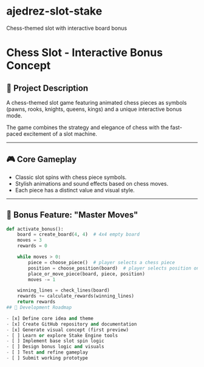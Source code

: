 # ajedrez-slot-stake
Chess-themed slot with interactive board bonus
# Chess Slot - Interactive Bonus Concept

## 🎯 Project Description

A chess-themed slot game featuring animated chess pieces as symbols (pawns, rooks, knights, queens, kings) and a unique interactive bonus mode.

The game combines the strategy and elegance of chess with the fast-paced excitement of a slot machine.

---

## 🎮 Core Gameplay

- Classic slot spins with chess piece symbols.
- Stylish animations and sound effects based on chess moves.
- Each piece has a distinct value and visual style.

---

## 🧠 Bonus Feature: "Master Moves"

```python
def activate_bonus():
    board = create_board(4, 4)  # 4x4 empty board
    moves = 3
    rewards = 0

    while moves > 0:
        piece = choose_piece()  # player selects a chess piece
        position = choose_position(board)  # player selects position on the board
        place_or_move_piece(board, piece, position)
        moves -= 1

    winning_lines = check_lines(board)
    rewards += calculate_rewards(winning_lines)
    return rewards
## 🧭 Development Roadmap

- [x] Define core idea and theme
- [x] Create GitHub repository and documentation
- [x] Generate visual concept (first preview)
- [ ] Learn or explore Stake Engine tools
- [ ] Implement base slot spin logic
- [ ] Design bonus logic and visuals
- [ ] Test and refine gameplay
- [ ] Submit working prototype
